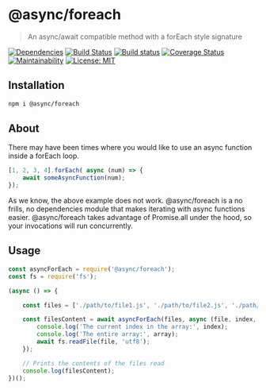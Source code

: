 # @async/foreach

> An async/await compatible method with a forEach style signature

[![Dependencies](http://img.shields.io/david/codearoni/async-foreach.svg)](https://david-dm.org/codearoni/async-foreach)
[![Build Status](https://travis-ci.org/codearoni/async-foreach.svg?branch=master)](https://travis-ci.org/codearoni/async-foreach)
[![Build status](https://ci.appveyor.com/api/projects/status/tho4t7yfg6t5oylt?svg=true)](https://ci.appveyor.com/project/codearoni/async-foreach)
[![Coverage Status](https://coveralls.io/repos/github/codearoni/async-foreach/badge.svg)](https://coveralls.io/github/codearoni/async-foreach)
[![Maintainability](https://api.codeclimate.com/v1/badges/dcd0c5541ad92ce8206e/maintainability)](https://codeclimate.com/github/codearoni/async-foreach/maintainability)
[![License: MIT](https://img.shields.io/badge/License-MIT-yellow.svg)](https://opensource.org/licenses/MIT)

## Installation

```bash
npm i @async/foreach
```

## About

There may have been times where you would like to use an async function inside a forEach loop.

```js
[1, 2, 3, 4].forEach( async (num) => {
    await someAsyncFunction(num);
});
```

As we know, the above example does not work. @async/foreach is a no frills, no dependencies module that makes iterating with async functions easier.
@async/foreach takes advantage of Promise.all under the hood, so your invocations will run concurrently.

## Usage

```js
const asyncForEach = require('@async/foreach');
const fs = require('fs');

(async () => {

    const files = ['./path/to/file1.js', './path/to/file2.js', './path/to/file3.js'];

    const filesContent = await asyncForEach(files, async (file, index, array) => {
        console.log('The current index in the array:', index);
        console.log('The entire array:', array);
        await fs.readFile(file, 'utf8');
    });

    // Prints the contents of the files read
    console.log(filesContent);
})();
```